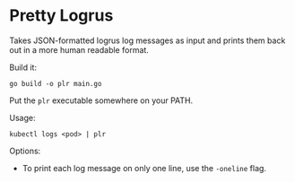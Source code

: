 # Pretty Logrus

Takes JSON-formatted logrus log messages as input and prints them back out in a more human readable format.

Build it:
```shell
go build -o plr main.go
```

Put the `plr` executable somewhere on your PATH.

Usage:
```shell
kubectl logs <pod> | plr
```

Options:
- To print each log message on only one line, use the `-oneline` flag.
